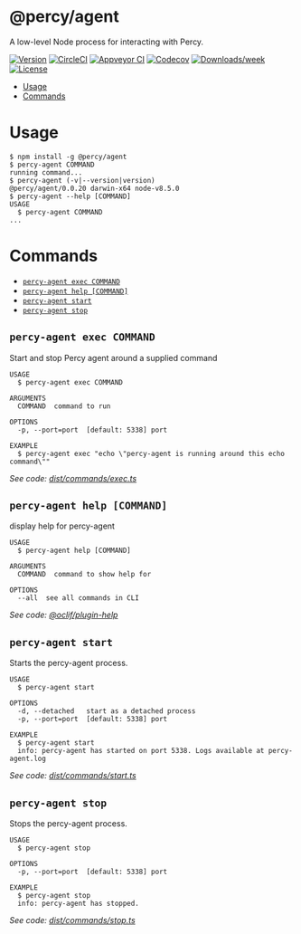 @percy/agent
============

A low-level Node process for interacting with Percy.

[![Version](https://img.shields.io/npm/v/@percy/agent.svg)](https://npmjs.org/package/@percy/agent)
[![CircleCI](https://circleci.com/gh/percy/percy-agent/tree/master.svg?style=shield)](https://circleci.com/gh/percy/percy-agent/tree/master)
[![Appveyor CI](https://ci.appveyor.com/api/projects/status/github/percy/percy-agent?branch=master&svg=true)](https://ci.appveyor.com/project/percy/percy-agent/branch/master)
[![Codecov](https://codecov.io/gh/percy/percy-agent/branch/master/graph/badge.svg)](https://codecov.io/gh/percy/percy-agent)
[![Downloads/week](https://img.shields.io/npm/dw/@percy/agent.svg)](https://npmjs.org/package/@percy/agent)
[![License](https://img.shields.io/npm/l/@percy/agent.svg)](https://github.com/percy/percy-agent/blob/master/package.json)

<!-- toc -->
* [Usage](#usage)
* [Commands](#commands)
<!-- tocstop -->
# Usage
<!-- usage -->
```sh-session
$ npm install -g @percy/agent
$ percy-agent COMMAND
running command...
$ percy-agent (-v|--version|version)
@percy/agent/0.0.20 darwin-x64 node-v8.5.0
$ percy-agent --help [COMMAND]
USAGE
  $ percy-agent COMMAND
...
```
<!-- usagestop -->
# Commands
<!-- commands -->
* [`percy-agent exec COMMAND`](#percy-agent-exec-command)
* [`percy-agent help [COMMAND]`](#percy-agent-help-command)
* [`percy-agent start`](#percy-agent-start)
* [`percy-agent stop`](#percy-agent-stop)

## `percy-agent exec COMMAND`

Start and stop Percy agent around a supplied command

```
USAGE
  $ percy-agent exec COMMAND

ARGUMENTS
  COMMAND  command to run

OPTIONS
  -p, --port=port  [default: 5338] port

EXAMPLE
  $ percy-agent exec "echo \"percy-agent is running around this echo command\""
```

_See code: [dist/commands/exec.ts](https://github.com/percy/percy-agent/blob/v0.0.20/dist/commands/exec.ts)_

## `percy-agent help [COMMAND]`

display help for percy-agent

```
USAGE
  $ percy-agent help [COMMAND]

ARGUMENTS
  COMMAND  command to show help for

OPTIONS
  --all  see all commands in CLI
```

_See code: [@oclif/plugin-help](https://github.com/oclif/plugin-help/blob/v2.0.5/src/commands/help.ts)_

## `percy-agent start`

Starts the percy-agent process.

```
USAGE
  $ percy-agent start

OPTIONS
  -d, --detached   start as a detached process
  -p, --port=port  [default: 5338] port

EXAMPLE
  $ percy-agent start
  info: percy-agent has started on port 5338. Logs available at percy-agent.log
```

_See code: [dist/commands/start.ts](https://github.com/percy/percy-agent/blob/v0.0.20/dist/commands/start.ts)_

## `percy-agent stop`

Stops the percy-agent process.

```
USAGE
  $ percy-agent stop

OPTIONS
  -p, --port=port  [default: 5338] port

EXAMPLE
  $ percy-agent stop
  info: percy-agent has stopped.
```

_See code: [dist/commands/stop.ts](https://github.com/percy/percy-agent/blob/v0.0.20/dist/commands/stop.ts)_
<!-- commandsstop -->

